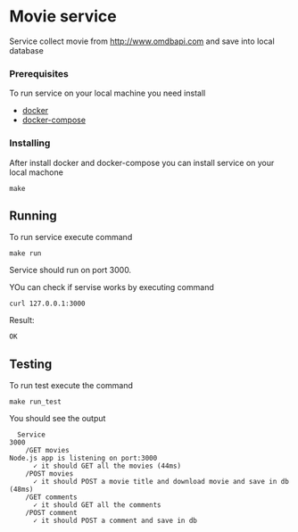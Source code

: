 # Movie service

Service collect movie from http://www.omdbapi.com and save into local database

### Prerequisites

To run service on your local machine you need install

* [docker](https://docs.docker.com/install/) 
* [docker-compose](https://docs.docker.com/compose/install/) 

### Installing

After install docker and docker-compose you can install service on your local machone

```
make
```

## Running

To run service execute command

```
make run
```

Service should run on port 3000. 

YOu can check if servise works by executing command

```
curl 127.0.0.1:3000
```

Result:

```
OK
```

## Testing

To run test execute the command

```
make run_test
```

You should see the output

```
  Service
3000
    /GET movies
Node.js app is listening on port:3000
      ✓ it should GET all the movies (44ms)
    /POST movies
      ✓ it should POST a movie title and download movie and save in db (48ms)
    /GET comments
      ✓ it should GET all the comments
    /POST comment
      ✓ it should POST a comment and save in db
```
